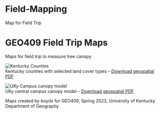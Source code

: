 # Field-Mapping
Map for Field Trip
# GEO409 Field Trip Maps
Maps for field trip to measure tree canopy

![Kentucky Counties](Kentucky-Counties.jpg)   
Kentucky counties with selected land cover types – [Download geospatial PDF](Kentucky-Counties.pdf)

![UKy Campus canopy model](Tree-Height-Canopy-Model.jpg)   
UKy central campus canopy model – [Download geospatial PDF](Tree-Height-Canopy-Model.pdf)

Maps created by boydx for GEO409, Spring 2023, University of Kentucky Department of Geography

